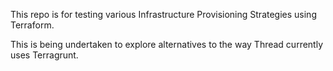 This repo is for testing various Infrastructure Provisioning Strategies using Terraform.

This is being undertaken to explore alternatives to the way Thread currently uses Terragrunt.

